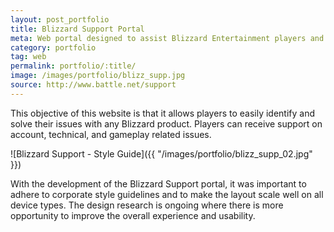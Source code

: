 ```yaml
---
layout: post_portfolio
title: Blizzard Support Portal
meta: Web portal designed to assist Blizzard Entertainment players and offer the best support in order to quickly get them back into the game.
category: portfolio
tag: web
permalink: portfolio/:title/
image: /images/portfolio/blizz_supp.jpg
source: http://www.battle.net/support
---
```


This objective of this website is that it allows players to easily identify and solve their issues with any Blizzard product. Players can receive support on account, technical, and gameplay related issues.

![Blizzard Support - Style Guide]({{ "/images/portfolio/blizz_supp_02.jpg" }})

With the development of the Blizzard Support portal, it was important to adhere to corporate style guidelines and to make the layout scale well on all device types. The design research is ongoing where there is more opportunity to improve the overall experience and usability.

